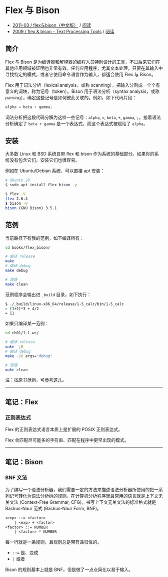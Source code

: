 <!-- markdownlint-disable MD033 -->
# Flex 与 Bison

- [2011-03 / flex与bison（中文版）](https://book.douban.com/subject/6109479/) / [阅读](http://home.ustc.edu.cn/~guoxing/ebooks/flex%E4%B8%8Ebison%E4%B8%AD%E6%96%87%E7%89%88.pdf)
- [2009 / flex & bison - Text Processing Tools](https://book.douban.com/subject/3568327/) / [阅读](https://web.iitd.ac.in/~sumeet/flex__bison.pdf)

## 简介

Flex 与 Bison 是为编译器和解释器的编程人员特别设计的工具，不过后来它们在其他应用领域被证明也非常有效。任何应用程序，尤其文本处理，只要在其输入中寻找特定的模式，或者它使用命令语言作为输入，都适合使用 Flex 与 Bison。

Flex 用于词法分析（lexical analysis，或称 scanning），把输入分割成一个个有意义的词块，称为记号（token）。Bison 用于语法分析（syntax analysis，或称 parsing），确定这些记号是如何彼此关联的。例如，如下代码片段：

```c
alpha = beta + gamma;
```

词法分析把这段代码分解为这样一些记号：`alpha`, `=`, `beta`, `+`, `gamma`, `;`。接着语法分析确定了 `beta + gamma` 是一个表达式，而这个表达式被赋给了 `alpha`。

## 安装

大多数 Linux 和 BSD 系统自带 flex 和 bison 作为系统的基础部分。如果你的系统没有包含它们，安装它们也很容易。

例如在 Ubuntu/Debian 系统，可以直接 apt 安装：

```bash
# Ubuntu 20
$ sudo apt install flex bison -y

$ flex -V
flex 2.6.4
$ bison -V
bison (GNU Bison) 3.5.1
```

## 范例

当前路径下有我的范例，如下编译所有：

```bash
cd books/flex_bison/

# 编译 release
make
# 编译 debug
make debug

# 清理
make clean
```

范例程序会输出进 `_build` 目录，如下执行：

```bash
$ ./_build/linux-x86_64/release/1-5_calc/bin/1-5_calc
> (1+2)*3 + 4/2
= 11
```

如果只编译某一范例：

```bash
cd ch01/1-1_wc/

# 编译 release
make -j8
# 编译 debug
make -j8 args="debug"

# 清理
make clean
```

注：找原书范例，可[参考这儿](https://github.com/shaoran/flex_and_bison_updated_examples)。

<hr />

## 笔记：Flex

### 正则表达式

Flex 的正则表达式语言本质上是扩展的 POSIX 正则表达式。

Flex 会匹配尽可能多的字符串、匹配在程序中更早出现的模式。

<hr />

## 笔记：Bison

### BNF 文法

为了编写一个语法分析器，我们需要一定的方法来描述语法分析器所使用的把一系列记号转化为语法分析树的规则。在计算机分析程序里最常用的语言就是上下文无关文法 (Context-Free Grammar, CFG)。书写上下文无关文法的标准格式就是 Backus-Naur 范式 (Backus-Naur Form, BNF)。

```txt
<exp> ::= <factor>
    | <exp> + <factor>
<factor> ::= NUMBER
    | <factor> * NUMBER
```

每一行就是一条规则，且规则总是带有递归性的。

- `::=` 是、变成
- `|` 或者

Bison 的规则基本上就是 BNF，但是做了一点点简化以易于输入。

